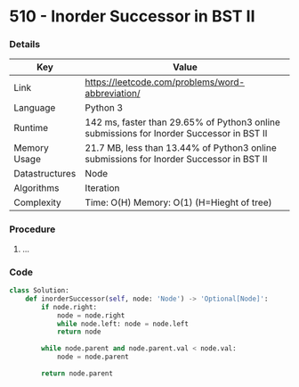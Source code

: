 # 510 - Inorder Successor in BST II

### Details

| Key | Value |
| --- | ----- |
| Link | https://leetcode.com/problems/word-abbreviation/
| Language | Python 3
| Runtime | 142 ms, faster than 29.65% of Python3 online submissions for Inorder Successor in BST II
| Memory Usage | 21.7 MB, less than 13.44% of Python3 online submissions for Inorder Successor in BST II
| Datastructures | Node
| Algorithms | Iteration
| Complexity | Time: O(H) Memory: O(1) (H=Hieght of tree)

### Procedure

1. ...

### Code

```python
class Solution:
    def inorderSuccessor(self, node: 'Node') -> 'Optional[Node]':
        if node.right:
            node = node.right
            while node.left: node = node.left
            return node
        
        while node.parent and node.parent.val < node.val:
            node = node.parent
        
        return node.parent
```
